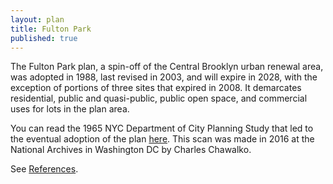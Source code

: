 ```yaml
---
layout: plan
title: Fulton Park
published: true
---
```


<!---![Fulton Park, NYC Department of Housing Preservation and Development. Community Development Progress Report: 1968. Prepared and edited by Nathan Sobel. New York City, 1968.](Fulton Park 1968.png)-->

The Fulton Park plan, a spin-off of the Central Brooklyn urban renewal area, was adopted in 1988, last revised in 2003, and will expire in 2028, with the exception of portions of three sites that expired in 2008. It demarcates residential, public and quasi-public, public open space, and commercial uses for lots in the plan area.

You can read the 1965 NYC Department of City Planning Study that led to the eventual adoption of the plan [here](https://drive.google.com/a/newschool.edu/file/d/0B0R59QsmZxIyUFpfSmZhSktGMU0/view?usp=sharing). This scan was made in 2016 at the National Archives in Washington DC by Charles Chawalko. 

See [References](http://www.urbanreviewer.org/#page=references.html).
